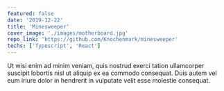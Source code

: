 ```yaml
---
featured: false
date: '2019-12-22'
title: 'Minesweeper'
cover_image: './images/motherboard.jpg'
repo_link: 'https://github.com/Knochenmark/minesweeper'
techs: ['Typescript', 'React']
---
```


Ut wisi enim ad minim veniam, quis nostrud exerci tation ullamcorper suscipit lobortis nisl ut aliquip ex ea commodo consequat. Duis autem vel eum iriure dolor in hendrerit in vulputate velit esse molestie consequat.
